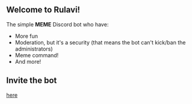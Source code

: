 ## Welcome to Rulavi!
The simple **MEME** Discord bot who have:
* More fun
* Moderation, but it's a security (that means the bot can't kick/ban the administrators)
* Meme command!
* And more!
## Invite the bot
[here]( http://bit.ly/InviteRulaviBot )
